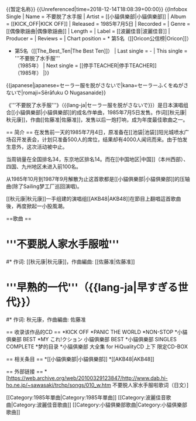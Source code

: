 {{暂定名称}}
{{Unreferenced|time=2018-12-14T18:08:39+00:00}}
{{Infobox Single
| Name        = 不要脱了水手服
| Artist      = [[小貓俱樂部|小貓俱樂部]]
| Album       = [[KICK_OFF|KICK OFF]]
| Released    = 1985年7月5日
| Recorded    = 
| Genre       = [[偶像歌謡曲|偶像歌謡曲]]
| Length      = 
| Label       = [[波麗佳音|波麗佳音]]
| Producer    =
| Reviews     = 
| Chart position = * 第5名（[[Oricon公信榜|Oricon]]）
* 第5名（[[The_Best_Ten|The Best Ten]]）
| Last single  = -
| This single  = '''不要脱了水手服'''<br />（1985年）
| Next single  = [[停手TEACHER|停手TEACHER]]<br />（1985年）
|}}

{{japanese|japanese=セーラー服を脱がさないで|kana=セーラーふくをぬがさないで|romaji=Sērāfuku O Nugasanaide}}

《'''不要脱了水手服'''》（{{lang-ja|セーラー服を脱がさないで}}）是日本演唱组合[[小貓俱樂部|小貓俱樂部]]的成名作单曲，1985年7月5日发售。作词[[秋元康|秋元康]]，作曲[[佐藤准|佐藤准]]，发售以后一炮打响，成为年度最佳歌曲之一。

== 简介 ==
在发售前一天的1985年7月4日，原准备在[[池袋|池袋]]阳光城喷水广场召开发表会，计划只准备500人的席位，结果却有4000人闻讯而来。由于怕发生意外，这次活动被中止。

当周销量在全国排名34，东京地区排名14。而在[[中国地区|中国]]（本州西部）、四国、九州地区未进入前100名。

从1985年10月到1987年9月解散为止这首歌都是[[小貓俱樂部|小貓俱樂部]]的压轴曲(除了Sailing梦工厂巡回演唱)。

[[秋元康|秋元康]]一手组建的演唱组[[AKB48|AKB48]]在節目上翻唱這首歌曲後，再度掀起一小股風潮。

==歌曲 ==
# '''不要脱人家水手服啦'''
#* 作词: [[秋元康|秋元康]]，作曲編曲: [[佐藤准|佐藤准]]
# '''早熟的一代'''（{{lang-ja|早すぎる世代}}）
#* 作词: 秋元康，作曲編曲: 佐藤准

== 收录该作品的CD ==
*KICK OFF
*PANIC THE WORLD
*NON-STOP
*小貓俱樂部 BEST
*MY これ!クション 小貓俱樂部 BEST
*小貓俱樂部 SINGLES COMPLETE
*梦的目录
*小貓俱樂部 大全集 for HiQualityCD 上下 限定CD-BOX

== 相关条目 ==
*[[小貓俱樂部|小貓俱樂部]]
*[[AKB48|AKB48]]

== 外部链接 ==
*[https://web.archive.org/web/20100329123847/http://www.dab.hi-ho.ne.jp/~sawasaki/trchp/songs/010_w.htm 不要脱人家水手服啦歌词（日文）]

[[Category:1985年單曲|Category:1985年單曲]]
[[Category:波麗佳音歌曲|Category:波麗佳音歌曲]]
[[Category:小貓俱樂部歌曲|Category:小貓俱樂部歌曲]]